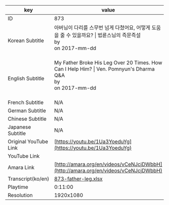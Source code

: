 |  key  |  value  |
|-------|---------|
| ID            | 873 |
| Korean Subtitle | 아버님이 다리를 스무번 넘게 다쳤어요, 어떻게 도움을 줄 수 있을까요? \| 법륜스님의 즉문즉설<br>by <br>on 2017-mm-dd<br><br>|
| English Subtitle | My Father Broke His Leg Over 20 Times.  How Can I Help Him? \| Ven. Pomnyun's Dharma Q&A<br>by <br>on 2017-mm-dd<br><br>|
| French Subtitle | N/A |
| German Subtitle | N/A |
| Chinese Subtitle | N/A |
| Japanese Subtitle | N/A |
| Original YouTube Link  | [https://youtu.be/1Ua3YoeduYg](https://youtu.be/1Ua3YoeduYg) |
| YouTube Link  |  |
| Amara Link    | [http://amara.org/en/videos/vCeNJcjDWbbH](http://amara.org/en/videos/vCeNJcjDWbbH) |
| Transcript(ko/en) | [873-father-leg.xlsx](https://github.com/jungtosociety/dharma-qna/raw/master/sub/873/873-father-leg.xlsx) |
| Playtime | 0:11:00 |
| Resolution | 1920x1080|
